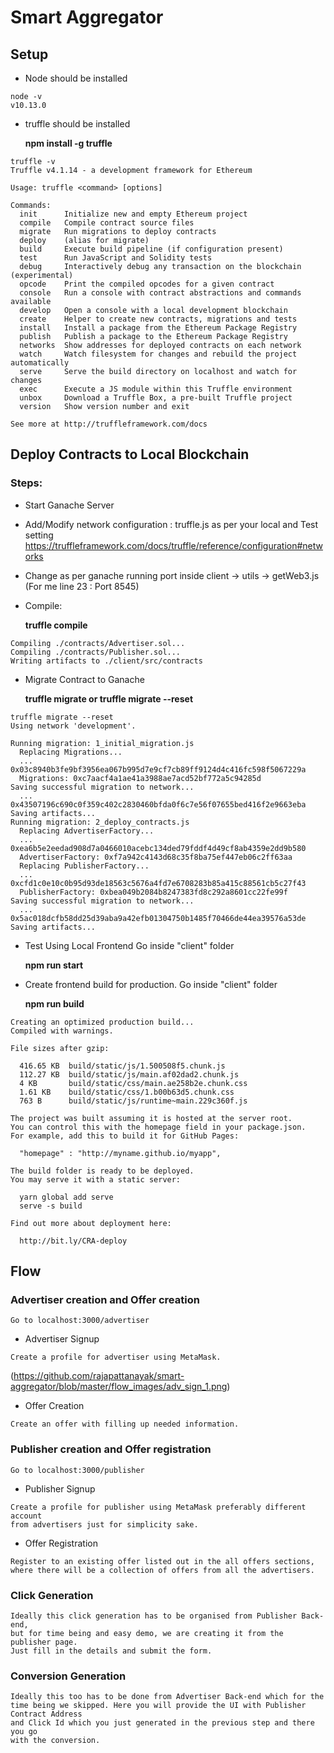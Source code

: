 # Smart Aggregator


## Setup
 
 * Node should be installed

```
node -v
v10.13.0

```

* truffle should be installed

  **npm install -g truffle**

```
truffle -v
Truffle v4.1.14 - a development framework for Ethereum

Usage: truffle <command> [options]

Commands:
  init      Initialize new and empty Ethereum project
  compile   Compile contract source files
  migrate   Run migrations to deploy contracts
  deploy    (alias for migrate)
  build     Execute build pipeline (if configuration present)
  test      Run JavaScript and Solidity tests
  debug     Interactively debug any transaction on the blockchain (experimental)
  opcode    Print the compiled opcodes for a given contract
  console   Run a console with contract abstractions and commands available
  develop   Open a console with a local development blockchain
  create    Helper to create new contracts, migrations and tests
  install   Install a package from the Ethereum Package Registry
  publish   Publish a package to the Ethereum Package Registry
  networks  Show addresses for deployed contracts on each network
  watch     Watch filesystem for changes and rebuild the project automatically
  serve     Serve the build directory on localhost and watch for changes
  exec      Execute a JS module within this Truffle environment
  unbox     Download a Truffle Box, a pre-built Truffle project
  version   Show version number and exit

See more at http://truffleframework.com/docs

```

## Deploy Contracts to Local Blockchain

### Steps:

* Start Ganache Server

* Add/Modify network configuration : truffle.js as per your local and Test setting
    https://truffleframework.com/docs/truffle/reference/configuration#networks

* Change as per ganache running port inside client -> utils -> getWeb3.js (For me line 23 : Port 8545)

* Compile:

  **truffle compile**

```
Compiling ./contracts/Advertiser.sol...
Compiling ./contracts/Publisher.sol...
Writing artifacts to ./client/src/contracts

```

* Migrate Contract to Ganache

  **truffle migrate or truffle migrate --reset**

```
truffle migrate --reset
Using network 'development'.

Running migration: 1_initial_migration.js
  Replacing Migrations...
  ... 0x03c8940b3fe9bf3956ea067b995d7e9cf7cb89ff9124d4c416fc598f5067229a
  Migrations: 0xc7aacf4a1ae41a3988ae7acd52bf772a5c94285d
Saving successful migration to network...
  ... 0x43507196c690c0f359c402c2830460bfda0f6c7e56f07655bed416f2e9663eba
Saving artifacts...
Running migration: 2_deploy_contracts.js
  Replacing AdvertiserFactory...
  ... 0xea6b5e2eedad908d7a0466010acebc134ded79fddf4d49cf8ab4359e2dd9b580
  AdvertiserFactory: 0xf7a942c4143d68c35f8ba75ef447eb06c2ff63aa
  Replacing PublisherFactory...
  ... 0xcfd1c0e10c0b95d93de18563c5676a4fd7e6708283b85a415c88561cb5c27f43
  PublisherFactory: 0xbea049b2084b8247383fd8c292a8601cc22fe99f
Saving successful migration to network...
  ... 0x5ac018dcfb58dd25d39aba9a42efb01304750b1485f70466de44ea39576a53de
Saving artifacts...

```

* Test Using Local Frontend
Go inside "client" folder
    
  **npm run start**


* Create frontend build for production.
Go inside "client" folder
    
  **npm run build**

```
Creating an optimized production build...
Compiled with warnings.

File sizes after gzip:

  416.65 KB  build/static/js/1.500508f5.chunk.js
  112.27 KB  build/static/js/main.af02dad2.chunk.js
  4 KB       build/static/css/main.ae258b2e.chunk.css
  1.61 KB    build/static/css/1.b00b63d5.chunk.css
  763 B      build/static/js/runtime~main.229c360f.js

The project was built assuming it is hosted at the server root.
You can control this with the homepage field in your package.json.
For example, add this to build it for GitHub Pages:

  "homepage" : "http://myname.github.io/myapp",

The build folder is ready to be deployed.
You may serve it with a static server:

  yarn global add serve
  serve -s build

Find out more about deployment here:

  http://bit.ly/CRA-deploy

```

## Flow

### Advertiser creation and Offer creation

```
Go to localhost:3000/advertiser
```

* Advertiser Signup

```
Create a profile for advertiser using MetaMask.
```
(https://github.com/rajapattanayak/smart-aggregator/blob/master/flow_images/adv_sign_1.png)

* Offer Creation
```
Create an offer with filling up needed information.
```

### Publisher creation and Offer registration

```
Go to localhost:3000/publisher
```

* Publisher Signup

```
Create a profile for publisher using MetaMask preferably different account 
from advertisers just for simplicity sake.
```

* Offer Registration
```
Register to an existing offer listed out in the all offers sections, 
where there will be a collection of offers from all the advertisers.
```

### Click Generation
```
Ideally this click generation has to be organised from Publisher Back-end, 
but for time being and easy demo, we are creating it from the publisher page. 
Just fill in the details and submit the form.
```

### Conversion Generation
```
Ideally this too has to be done from Advertiser Back-end which for the 
time being we skipped. Here you will provide the UI with Publisher Contract Address 
and Click Id which you just generated in the previous step and there you go 
with the conversion.
```
